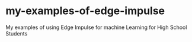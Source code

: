 # my-examples-of-edge-impulse
My examples of using Edge Impulse for machine Learning for High School Students
